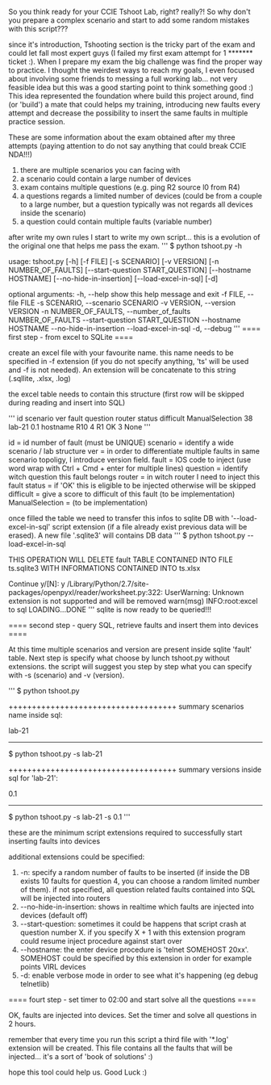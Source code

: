 So you think ready for your CCIE Tshoot Lab, right? really?! So why don't you prepare a complex scenario and start to add some random mistakes with this script???

since it's introduction, Tshooting section is the tricky part of the exam and could let fall most expert guys (I failed my first exam attempt for 1 ******* ticket :).
When I prepare my exam the big challenge was find the proper way to practice.
I thought the weirdest ways to reach my goals, I even focused about involving some friends to messing a full working lab... not very feasible idea but this was a good starting point to think something good :)
This idea represented the foundation where build this project around, find (or 'build') a mate that could helps my training, introducing new faults every attempt and decrease the possibility to insert the same faults in multiple practice session.

These are some information about the exam obtained after my three attempts (paying attention to do not say anything that could break CCIE NDA!!!)

 1. there are multiple scenarios you can facing with
 2. a scenario could contain a large number of devices
 4. exam contains multiple questions (e.g. ping R2 source l0 from R4)
 5. a questions regards a limited number of devices (could be from a couple to a large number, but a question typically was not regards all devices inside the scenario)
 6. a question could contain multiple faults (variable number)

after write my own rules I start to write my own script... this is a evolution of the original one that helps me pass the exam.
'''
$ python tshoot.py -h

usage: tshoot.py [-h] [-f FILE] [-s SCENARIO] [-v VERSION]
                 [-n NUMBER_OF_FAULTS] [--start-question START_QUESTION]
                 [--hostname HOSTNAME] [--no-hide-in-insertion]
                 [--load-excel-in-sql] [-d]

optional arguments:
  -h, --help            show this help message and exit
  -f FILE, --file FILE
  -s SCENARIO, --scenario SCENARIO
  -v VERSION, --version VERSION
  -n NUMBER_OF_FAULTS, --number_of_faults NUMBER_OF_FAULTS
  --start-question START_QUESTION
  --hostname HOSTNAME
  --no-hide-in-insertion
  --load-excel-in-sql
  -d, --debug
'''
==== first step - from excel to SQLite ====

create an excel file with your favourite name. this name needs to be specified in -f extension (if you do not specify anything, 'ts' will be used and -f is not needed). An extension will be concatenate to this string (.sqllite, .xlsx, .log)

the excel table needs to contain this structure (first row will be skipped during reading and insert into SQL)

'''
id	scenario	ver		fault			     question	router	status	difficult	ManualSelection
38	lab-21		0.1		hostname R10	 4			  R1		  OK		  3			    None
'''

id = id number of fault (must be UNIQUE)
scenario = identify a wide scenario / lab structure
ver = in order to differentiate multiple faults in same scenario topoligy, I introduce version field.
fault = IOS code to inject (use word wrap with Ctrl + Cmd + enter for multiple lines)
question = identify witch question this fault belongs
router = in witch router I need to inject this fault
status = if 'OK' this is eligible to be injected otherwise will be skipped
difficult = give a score to difficult of this fault (to be implementation)
ManualSelection = (to be implementation)

once filled the table we need to transfer this infos to sqlite DB with '--load-excel-in-sql' script extension (if a file already exist previous data will be erased). A new file '.sqlite3' will contains DB data
'''
$ python tshoot.py --load-excel-in-sql

THIS OPERATION WILL DELETE fault TABLE CONTAINED INTO FILE ts.sqlite3
WITH INFORMATIONS CONTAINED INTO ts.xlsx

Continue y/[N]: y
/Library/Python/2.7/site-packages/openpyxl/reader/worksheet.py:322: UserWarning: Unknown extension is not supported and will be removed
  warn(msg)
INFO:root:excel to sql LOADING...DONE
'''
sqlite is now ready to be queried!!!

==== second step - query SQL, retrieve faults and insert them into devices ====

At this time multiple scenarios and version are present inside sqlite 'fault' table. Next step is specify what choose by lunch tshoot.py without extensions. the script will suggest you step by step what you can specify with -s (scenario) and -v (version).

'''
$ python tshoot.py 

++++++++++++++++++++++++++++++++++++
summary scenarios name inside sql:

lab-21

----------------------------------

$ python tshoot.py -s lab-21

++++++++++++++++++++++++++++++++++++
summary versions inside sql for 'lab-21':

0.1

----------------------------------

$ python tshoot.py -s lab-21 -s 0.1
'''

these are the minimum script extensions required to successfully start inserting faults into devices

additional extensions could be specified:

1. -n: specify a random number of faults to be inserted (if inside the DB exists 10 faults for question 4, you can choose a random limited number of them). if not specified, all question related faults contained into SQL will be injected into routers 
2. --no-hide-in-insertion: shows in realtime which faults are injected into devices (default off)
3. --start-question: sometimes it could be happens that script crash at question number X. if you specify X + 1 with this extension program could resume inject procedure against start over
4. --hostname: the enter device procedure is 'telnet SOMEHOST 20xx'. SOMEHOST could be specified by this extension in order for example points VIRL devices
5. -d: enable verbose mode in order to see what it's happening (eg debug telnetlib)

==== fourt step - set timer to 02:00 and start solve all the questions ====

OK, faults are injected into devices. Set the timer and solve all questions in 2 hours.



remember that every time you run this script a third file with '*.log' extension will be created. This file contains all the faults that will be injected... it's a sort of 'book of solutions' :)

hope this tool could help us. Good Luck :)
